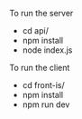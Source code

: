 To run the server
- cd api/
- npm install
- node index.js

To run the client
- cd front-is/
- npm install
- npm run dev